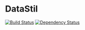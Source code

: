 DataStil
========
[![Build Status](https://travis-ci.org/johvik/datastil.png)](https://travis-ci.org/johvik/datastil)
[![Dependency Status](https://david-dm.org/johvik/datastil.png)](https://david-dm.org/johvik/datastil)
